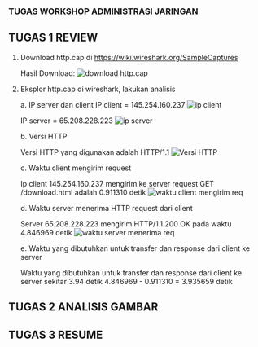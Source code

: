 ### TUGAS WORKSHOP ADMINISTRASI JARINGAN 

## TUGAS 1 REVIEW
  1. Download http.cap di https://wiki.wireshark.org/SampleCaptures

     Hasil Download:
     ![download http.cap](https://github.com/Kansaadeneva/AdminJaringan2025/issues/1#issue-2865980429)

     
  3. Eksplor http.cap di wireshark, lakukan analisis

     a. IP server dan client
        IP client = 145.254.160.237
        ![ip client](https://github.com/Kansaadeneva/AdminJaringan2025/issues/5#issue-2866162924)
     
        IP server = 65.208.228.223
        ![ip server](https://github.com/Kansaadeneva/AdminJaringan2025/issues/5#issue-2866162924)
     
     b. Versi HTTP

        Versi HTTP yang digunakan adalah HTTP/1.1
        ![Versi HTTP](https://github.com/Kansaadeneva/AdminJaringan2025/issues/4#issue-2866143869)
     
     c. Waktu client mengirim request

        Ip client 145.254.160.237 mengirim ke server request GET /download.html adalah 0.911310 detik
        ![waktu client mengirim req](https://github.com/Kansaadeneva/AdminJaringan2025/issues/2#issue-2866135380)
     
     d. Waktu server menerima HTTP request dari client

        Server 65.208.228.223 mengirim HTTP/1.1 200 OK pada waktu 4.846969 detik
        ![waktu server menerima req](https://github.com/Kansaadeneva/AdminJaringan2025/issues/3#issue-2866139406)
     
     e. Waktu yang dibutuhkan untuk transfer dan response dari client ke server

        Waktu yang dibutuhkan untuk transfer dan response dari client ke server sekitar 3.94 detik
        4.846969 - 0.911310 = 3.935659 detik


## TUGAS 2 ANALISIS GAMBAR

## TUGAS 3 RESUME
